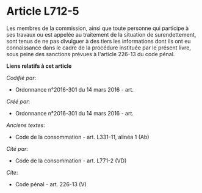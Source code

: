 # Article L712-5

Les membres de la commission, ainsi que toute personne qui participe à ses travaux ou est appelée au traitement de la
situation de surendettement, sont tenus de ne pas divulguer à des tiers les informations dont ils ont eu connaissance dans le
cadre de la procédure instituée par le présent livre, sous peine des sanctions prévues à l'article 226-13 du code pénal.

**Liens relatifs à cet article**

_Codifié par_:

  - Ordonnance n°2016-301 du 14 mars 2016 - art.

_Créé par_:

  - Ordonnance n°2016-301 du 14 mars 2016 - art.

_Anciens textes_:

  - Code de la consommation - art. L331-11, alinéa 1 (Ab)

_Cité par_:

  - Code de la consommation - art. L771-2 (VD)

_Cite_:

  - Code pénal - art. 226-13 (V)
